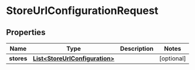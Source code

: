 
# StoreUrlConfigurationRequest

## Properties
Name | Type | Description | Notes
------------ | ------------- | ------------- | -------------
**stores** | [**List&lt;StoreUrlConfiguration&gt;**](StoreUrlConfiguration.md) |  |  [optional]



